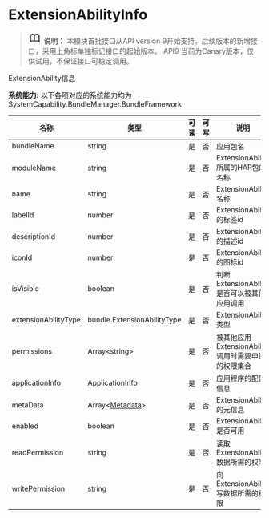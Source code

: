 # ExtensionAbilityInfo

> ![icon-note.gif](public_sys-resources/icon-note.gif) **说明：**
> 本模块首批接口从API version 9开始支持。后续版本的新增接口，采用上角标单独标记接口的起始版本。 
> API9 当前为Canary版本，仅供试用，不保证接口可稳定调用。

ExtensionAbility信息

 **系统能力:** 以下各项对应的系统能力均为SystemCapability.BundleManager.BundleFramework

| 名称                                | 类型                          | 可读   | 可写   | 说明                                |
| --------------------------------- | --------------------------- | ---- | ---- | --------------------------------- |
| bundleName           | string                      | 是    | 否    | 应用包名                              |
| moduleName           | string                      | 是    | 否    | ExtensionAbility所属的HAP包的名称        |
| name                 | string                      | 是    | 否    | ExtensionAbility名称                |
| labelId              | number                      | 是    | 否    | ExtensionAbility的标签id             |
| descriptionId        | number                      | 是    | 否    | ExtensionAbility的描述id             |
| iconId               | number                      | 是    | 否    | ExtensionAbility的图标id             |
| isVisible            | boolean                     | 是    | 否    | 判断ExtensionAbility是否可以被其他应用调用     |
| extensionAbilityType | bundle.ExtensionAbilityType | 是    | 否    | ExtensionAbility类型                |
| permissions        | Array\<string>              | 是    | 否    | 被其他应用ExtensionAbility调用时需要申请的权限集合 |
| applicationInfo      | ApplicationInfo             | 是    | 否    | 应用程序的配置信息                         |
| metaData             | Array\<[Metadata](js-apis-bundle-Metadata.md)>            | 是    | 否    | ExtensionAbility的元信息              |
| enabled              | boolean                     | 是    | 否    | ExtensionAbility是否可用              |
| readPermission       | string                      | 是    | 否    | 读取ExtensionAbility数据所需的权限         |
| writePermission      | string                      | 是    | 否    | 向ExtensionAbility写数据所需的权限         |
